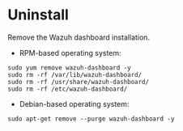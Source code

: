 # Uninstall

Remove the Wazuh dashboard installation.

- RPM-based operating system:

```console
sudo yum remove wazuh-dashboard -y
sudo rm -rf /var/lib/wazuh-dashboard/
sudo rm -rf /usr/share/wazuh-dashboard/
sudo rm -rf /etc/wazuh-dashboard/
```

- Debian-based operating system:

```console
sudo apt-get remove --purge wazuh-dashboard -y
```
